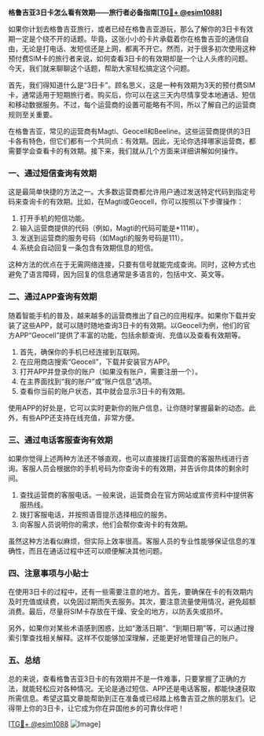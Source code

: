 **格鲁吉亚3日卡怎么看有效期——旅行者必备指南[[TG💪+ @esim1088](https://t.me/s/esim1088)]**

如果你计划去格鲁吉亚旅行，或者已经在格鲁吉亚游玩，那么了解你的3日卡有效期一定是个绕不开的话题。毕竟，这张小小的卡片承载着你在格鲁吉亚的通信自由，无论是打电话、发短信还是上网，都离不开它。然而，对于很多初次使用这种预付费SIM卡的旅行者来说，如何查看3日卡的有效期却是一个让人头疼的问题。今天，我们就来聊聊这个话题，帮助大家轻松搞定这个问题。

首先，我们得知道什么是“3日卡”。顾名思义，这是一种有效期为3天的预付费SIM卡，通常适用于短期旅行者。购买后，你可以在这三天内尽情享受本地通话、短信和移动数据服务。不过，每个运营商的设置可能略有不同，所以了解自己的运营商规则至关重要。

在格鲁吉亚，常见的运营商有Magti、Geocell和Beeline。这些运营商提供的3日卡各有特色，但它们都有一个共同点：有效期。因此，无论你选择哪家运营商，都需要学会查看卡的有效期。接下来，我们就从几个方面来详细讲解如何操作。

### **一、通过短信查询有效期**

这是最简单快捷的方法之一。大多数运营商都允许用户通过发送特定代码到指定号码来查询卡的有效期。比如，在Magti或Geocell，你可以按照以下步骤操作：

1. 打开手机的短信功能。
2. 输入运营商提供的代码（例如，Magti的代码可能是*111#）。
3. 发送到运营商的服务号码（如Magti的服务号码是111）。
4. 系统会自动回复一条包含有效期信息的短信。

这种方法的优点在于无需网络连接，只要有信号就能完成查询。同时，这种方式也避免了语言障碍，因为回复的信息通常是多语言的，包括中文、英文等。

### **二、通过APP查询有效期**

随着智能手机的普及，越来越多的运营商推出了自己的应用程序。如果你下载并安装了这些APP，就可以随时随地查询3日卡的有效期。以Geocell为例，他们的官方APP“Geocell”提供了丰富的功能，包括余额查询、充值以及查看有效期等。

1. 首先，确保你的手机已经连接到互联网。
2. 在应用商店搜索“Geocell”，下载并安装官方APP。
3. 打开APP并登录你的账户（如果没有账户，需要注册一个）。
4. 在主界面找到“我的账户”或“账户信息”选项。
5. 查看你当前的账户状态，其中就会显示3日卡的有效期。

使用APP的好处是，它可以实时更新你的账户信息，让你随时掌握最新的动态。此外，有些APP还支持在线充值，非常方便。

### **三、通过电话客服查询有效期**

如果你觉得上述两种方法还不够直观，也可以直接拨打运营商的客服热线进行咨询。客服人员会根据你的手机号码为你查询卡的有效期，并告诉你具体的剩余时间。

1. 查找运营商的客服电话。一般来说，运营商会在官方网站或宣传资料中提供客服热线。
2. 拨打客服电话，并按照语音提示选择相应的服务。
3. 向客服人员说明你的需求，他们会帮你查询卡的有效期。

虽然这种方法看似麻烦，但实际上效率很高。客服人员的专业性能够保证信息的准确性，而且在通话过程中还可以顺便解决其他问题。

### **四、注意事项与小贴士**

在使用3日卡的过程中，还有一些需要注意的地方。首先，要确保在卡的有效期内及时充值或续费，以免因过期而失去服务。其次，要注意流量使用情况，避免超额消费。最后，尽量将SIM卡存放在干燥、安全的地方，以防丢失或损坏。

另外，如果你对某些术语感到困惑，比如“激活日期”、“到期日期”等，可以通过搜索引擎查找相关解释。这样不仅能够加深理解，还能更好地管理自己的账户。

### **五、总结**

总的来说，查看格鲁吉亚3日卡的有效期并不是一件难事，只要掌握了正确的方法，就能轻松应对各种情况。无论是通过短信、APP还是电话客服，都能快速获取所需信息。希望这篇文章能帮助到正在准备或已经踏上格鲁吉亚之旅的朋友们。记得带上你的3日卡，让它成为你在异国他乡的可靠伙伴吧！

[[TG💪+ @esim1088](https://t.me/s/esim1088) ![Image](https://i.postimg.cc/4NQfJmqS/Snipaste-2025-05-13-00-14-12.png)]